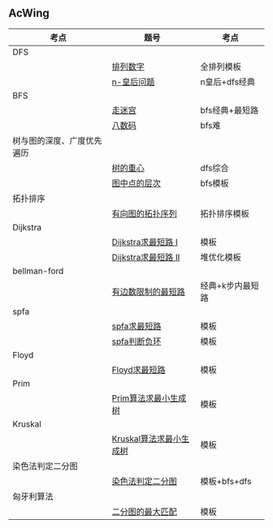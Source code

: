 ## AcWing

|考点|题号|考点|
|--|--|--|
|DFS|
| |[排列数字](https://github.com/Y-puyu/AcWing/blob/master/basic-algorithm/unit3-search-and-graph/full_array.cpp)|全排列模板|
| |[n-皇后问题](https://github.com/Y-puyu/AcWing/blob/master/basic-algorithm/unit3-search-and-graph/n_queen_problem.cpp)|n皇后+dfs经典|
|BFS|
| |[走迷宫](https://github.com/Y-puyu/AcWing/blob/master/basic-algorithm/unit3-search-and-graph/maze.cpp)|bfs经典+最短路|
| |[八数码](https://github.com/Y-puyu/AcWing/blob/master/basic-algorithm/unit3-search-and-graph/eight_digits.cpp)|bfs难|
|树与图的深度、广度优先遍历|
| |[树的重心](https://github.com/Y-puyu/AcWing/blob/master/basic-algorithm/unit3-search-and-graph/center_of_gravity_of_the_tree.cpp)|dfs综合|
| |[图中点的层次](https://github.com/Y-puyu/AcWing/blob/master/basic-algorithm/unit3-search-and-graph/level_of_points_in_the_graph.cpp)|bfs模板|
|拓扑排序|
| |[有向图的拓扑序列](https://github.com/Y-puyu/AcWing/blob/master/basic-algorithm/unit3-search-and-graph/topological_sequence.cpp)|拓扑排序模板|
|Dijkstra|
| |[Dijkstra求最短路 I](https://github.com/Y-puyu/AcWing/blob/master/basic-algorithm/unit3-search-and-graph/dijkstra1.cpp)|模板|
| |[Dijkstra求最短路 II](https://github.com/Y-puyu/AcWing/blob/master/basic-algorithm/unit3-search-and-graph/dijkstra2.cpp)|堆优化模板|
|bellman-ford|
| |[有边数限制的最短路](https://github.com/Y-puyu/AcWing/blob/master/basic-algorithm/unit3-search-and-graph/bellman_ford.cpp)|经典+k步内最短路|
|spfa|
| |[spfa求最短路](https://github.com/Y-puyu/AcWing/blob/master/basic-algorithm/unit3-search-and-graph/spfa.cpp)|模板|
| |[spfa判断负环](https://github.com/Y-puyu/AcWing/blob/master/basic-algorithm/unit3-search-and-graph/spfa_judge.cpp)|模板|
|Floyd|
| |[Floyd求最短路](https://github.com/Y-puyu/AcWing/blob/master/basic-algorithm/unit3-search-and-graph/floyd.cpp)|模板|
|Prim|
| |[Prim算法求最小生成树](https://github.com/Y-puyu/AcWing/blob/master/basic-algorithm/unit3-search-and-graph/prim.cpp)|模板|
|Kruskal|
| |[Kruskal算法求最小生成树](https://github.com/Y-puyu/AcWing/blob/master/basic-algorithm/unit3-search-and-graph/kruskal.cpp)|模板|
|染色法判定二分图|
| |[染色法判定二分图](https://github.com/Y-puyu/AcWing/blob/master/basic-algorithm/unit3-search-and-graph/dyeing_method.cpp)|模板+bfs+dfs|
|匈牙利算法|
| |[二分图的最大匹配](https://github.com/Y-puyu/AcWing/blob/master/basic-algorithm/unit3-search-and-graph/max_matching_2graph.cpp)|模板|

